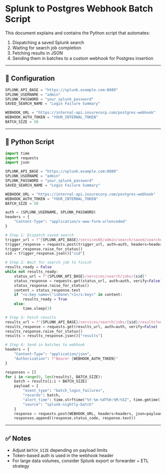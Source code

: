
# Splunk to Postgres Webhook Batch Script

This document explains and contains the Python script that automates:
1. Dispatching a saved Splunk search
2. Waiting for search job completion
3. Fetching results in JSON
4. Sending them in batches to a custom webhook for Postgres insertion

---

## 🔐 Configuration

```python
SPLUNK_API_BASE = "https://splunk.example.com:8089"
SPLUNK_USERNAME = "admin"
SPLUNK_PASSWORD = "your_splunk_password"
SAVED_SEARCH_NAME = "Login Failure Summary"

WEBHOOK_URL = "https://internal-api.insurecorp.com/postgres-webhook"
WEBHOOK_AUTH_TOKEN = "YOUR_INTERNAL_TOKEN"
BATCH_SIZE = 50
```

---

## 🚀 Python Script

```python
import time
import requests
import json

SPLUNK_API_BASE = "https://splunk.example.com:8089"
SPLUNK_USERNAME = "admin"
SPLUNK_PASSWORD = "your_splunk_password"
SAVED_SEARCH_NAME = "Login Failure Summary"

WEBHOOK_URL = "https://internal-api.insurecorp.com/postgres-webhook"
WEBHOOK_AUTH_TOKEN = "YOUR_INTERNAL_TOKEN"
BATCH_SIZE = 50

auth = (SPLUNK_USERNAME, SPLUNK_PASSWORD)
headers = {
    "Content-Type": "application/x-www-form-urlencoded"
}

# Step 1: Dispatch saved search
trigger_url = f"{SPLUNK_API_BASE}/servicesNS/admin/search/saved/searches/{SAVED_SEARCH_NAME}/dispatch"
trigger_response = requests.post(trigger_url, auth=auth, headers=headers, verify=False)
trigger_response.raise_for_status()
sid = trigger_response.json()["sid"]

# Step 2: Wait for search job to finish
results_ready = False
while not results_ready:
    status_url = f"{SPLUNK_API_BASE}/services/search/jobs/{sid}"
    status_response = requests.get(status_url, auth=auth, verify=False)
    status_response.raise_for_status()
    content = status_response.text
    if "<s:key name=\"isDone\">1</s:key>" in content:
        results_ready = True
    else:
        time.sleep(3)

# Step 3: Fetch results
results_url = f"{SPLUNK_API_BASE}/services/search/jobs/{sid}/results?output_mode=json"
results_response = requests.get(results_url, auth=auth, verify=False)
results_response.raise_for_status()
results = results_response.json()["results"]

# Step 4: Send in batches to webhook
headers = {
    "Content-Type": "application/json",
    "Authorization": f"Bearer {WEBHOOK_AUTH_TOKEN}"
}

responses = []
for i in range(0, len(results), BATCH_SIZE):
    batch = results[i:i + BATCH_SIZE]
    payload = {
        "event_type": "batch_login_failures",
        "records": batch,
        "alert_time": time.strftime("%Y-%m-%dT%H:%M:%SZ", time.gmtime()),
        "source": "splunk-nightly-batch"
    }
    response = requests.post(WEBHOOK_URL, headers=headers, json=payload)
    responses.append((response.status_code, response.text))
```

---

## ✅ Notes

- Adjust `BATCH_SIZE` depending on payload limits
- Token-based auth is used in the webhook header
- For large data volumes, consider Splunk export or forwarder + ETL strategy
